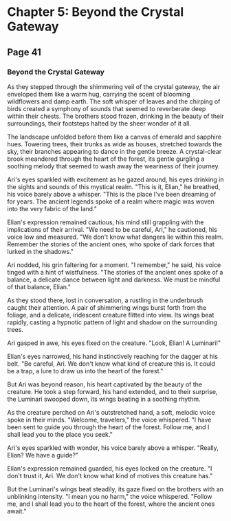 # Chapter 5: Beyond the Crystal Gateway


## Page 41
### Beyond the Crystal Gateway

As they stepped through the shimmering veil of the crystal gateway, the air enveloped them like a warm hug, carrying the scent of blooming wildflowers and damp earth. The soft whisper of leaves and the chirping of birds created a symphony of sounds that seemed to reverberate deep within their chests. The brothers stood frozen, drinking in the beauty of their surroundings, their footsteps halted by the sheer wonder of it all.

The landscape unfolded before them like a canvas of emerald and sapphire hues. Towering trees, their trunks as wide as houses, stretched towards the sky, their branches appearing to dance in the gentle breeze. A crystal-clear brook meandered through the heart of the forest, its gentle gurgling a soothing melody that seemed to wash away the weariness of their journey.

Ari's eyes sparkled with excitement as he gazed around, his eyes drinking in the sights and sounds of this mystical realm. "This is it, Elian," he breathed, his voice barely above a whisper. "This is the place I've been dreaming of for years. The ancient legends spoke of a realm where magic was woven into the very fabric of the land."

Elian's expression remained cautious, his mind still grappling with the implications of their arrival. "We need to be careful, Ari," he cautioned, his voice low and measured. "We don't know what dangers lie within this realm. Remember the stories of the ancient ones, who spoke of dark forces that lurked in the shadows."

Ari nodded, his grin faltering for a moment. "I remember," he said, his voice tinged with a hint of wistfulness. "The stories of the ancient ones spoke of a balance, a delicate dance between light and darkness. We must be mindful of that balance, Elian."

As they stood there, lost in conversation, a rustling in the underbrush caught their attention. A pair of shimmering wings burst forth from the foliage, and a delicate, iridescent creature flitted into view. Its wings beat rapidly, casting a hypnotic pattern of light and shadow on the surrounding trees.

Ari gasped in awe, his eyes fixed on the creature. "Look, Elian! A Luminari!"

Elian's eyes narrowed, his hand instinctively reaching for the dagger at his belt. "Be careful, Ari. We don't know what kind of creature this is. It could be a trap, a lure to draw us into the heart of the forest."

But Ari was beyond reason, his heart captivated by the beauty of the creature. He took a step forward, his hand extended, and to their surprise, the Luminari swooped down, its wings beating in a soothing rhythm.

As the creature perched on Ari's outstretched hand, a soft, melodic voice spoke in their minds. "Welcome, travelers," the voice whispered. "I have been sent to guide you through the heart of the forest. Follow me, and I shall lead you to the place you seek."

Ari's eyes sparkled with wonder, his voice barely above a whisper. "Really, Elian? We have a guide?"

Elian's expression remained guarded, his eyes locked on the creature. "I don't trust it, Ari. We don't know what kind of motives this creature has."

But the Luminari's wings beat steadily, its gaze fixed on the brothers with an unblinking intensity. "I mean you no harm," the voice whispered. "Follow me, and I shall lead you to the heart of the forest, where the ancient ones await."

